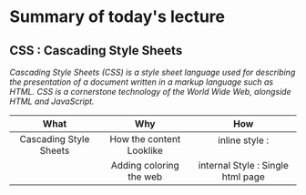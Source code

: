 # Summary of today's lecture

## CSS : Cascading Style Sheets

*Cascading Style Sheets (CSS) is a style sheet language used for describing the presentation of a document written in a markup language such as HTML. CSS is a cornerstone technology of the World Wide Web, alongside HTML and JavaScript.*

| What | Why | How
| :---: | :---: | :---:
| Cascading Style Sheets | How the content Looklike | inline style : <p style="somthing:somthing" ></p>
|  | Adding coloring the web | internal Style : Single html page     <style><style>
|  | Control the position of the element | external Style : Creat new Css file and link it to the html <link rel="stylesheet" href="mystyle.css">
|  | font : size/weight/type
|  | borders
|  | Responsivness
|  | animate the website

- *he name cascading comes from the specified priority scheme to determine which style rule applies if more than one rule matches a particular element. This cascading priority scheme is predictable.*  


### CSS priority scheme (highest to lowest)

| Priority | CSS source type	 | Description
| :---: | :---: | :---:
| 1 |	Importance |	The "!important" annotation overwrites the previous priority types
|2 |	Inline |	A style applied to an HTML element via HTML "style" attribute
|3|	Media Type |	A property definition applies to all media types, unless a media specific CSS is defined
|4 |	User defined |	Most browsers have the accessibility feature: a user defined CSS
|5 |	Selector specificity |	A specific contextual selector (#heading p) overwrites generic definition
|6 |	Rule order |	Last rule declaration has a higher priority
|7	|Parent |inheritance	If a property is not specified, it is inherited from a parent element
|8	|CSS property definition in HTML document |	CSS rule or CSS inline style overwrites a default browser value
|9	|Browser default	|The lowest priority: browser default value is determined by W3C initial value specifications